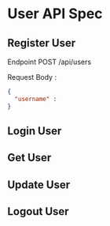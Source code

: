 # User API Spec

## Register User

Endpoint POST /api/users

Request Body :

```json
{
  "username" : 
}
```
## Login User

## Get User

## Update User

## Logout User